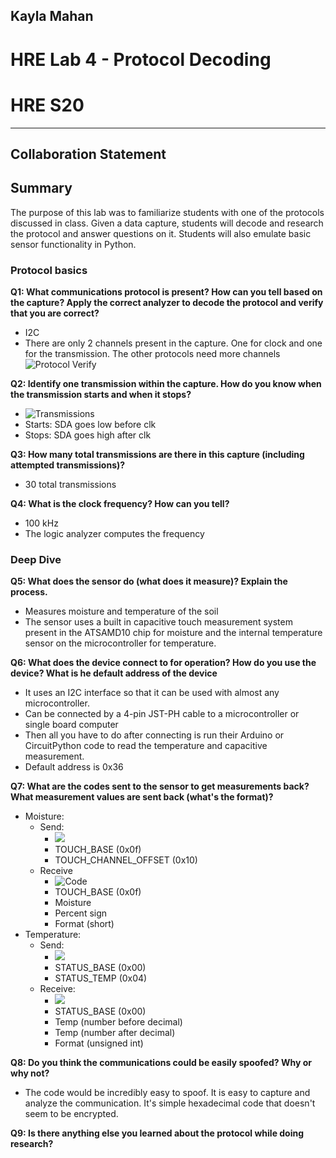 ## Kayla Mahan
# HRE Lab 4 - Protocol Decoding
# HRE S20
------------------------------------------------
## Collaboration Statement

## Summary
The purpose of this lab was to familiarize students with one of the protocols discussed in class. Given a data capture, students will decode and research the protocol and answer questions on it. Students will also emulate basic sensor functionality in Python. 

### Protocol basics
**Q1: What communications protocol is present? How can you tell based on the capture? Apply the correct analyzer to decode the protocol and verify that you are correct?**  
- I2C
- There are only 2 channels present in the capture. One for clock and one for the transmission. The other protocols need more channels
    ![Protocol Verify](.\protocol.PNG)  

**Q2: Identify one transmission within the capture. How do you know when the transmission starts and when it stops?**
- ![Transmissions](./transmission.png) 
- Starts: SDA goes low before clk
- Stops: SDA goes high after clk

**Q3: How many total transmissions are there in this capture (including attempted transmissions)?**
- 30 total transmissions

**Q4: What is the clock frequency? How can you tell?**  
- 100 kHz
- The logic analyzer computes the frequency 


### Deep Dive
**Q5: What does the sensor do (what does it measure)? Explain the process.**  
- Measures moisture and temperature of the soil
- The sensor uses a built in capacitive touch measurement system present in the ATSAMD10 chip for moisture and the internal temperature sensor on the microcontroller for temperature.

**Q6: What does the device connect to for operation? How do you use the device? What is he default address of the device**  
- It uses an I2C interface so that it can be used with almost any microcontroller. 
- Can be connected by a 4-pin JST-PH cable to a microcontroller or single board computer
- Then all you have to do after connecting is run their Arduino or CircuitPython code to read the temperature and capacitive measurement.
- Default address is 0x36

**Q7: What are the codes sent to the sensor to get measurements back? What measurement values are sent back (what's the format)?**
- Moisture:
    - Send:
        - ![](./write(moisture).png)
        - TOUCH_BASE (0x0f)
        - TOUCH_CHANNEL_OFFSET (0x10)
    - Receive
        - ![Code](./capture.png)
        - TOUCH_BASE (0x0f)
        - Moisture
        - Percent sign
        - Format (short)
- Temperature: 
    - Send:
        - ![](./write(temp).png)
        - STATUS_BASE (0x00)
        - STATUS_TEMP (0x04)
    - Receive:
        - ![](./read(temp).png)
        - STATUS_BASE (0x00)
        - Temp (number before decimal)
        - Temp (number after decimal)
        - Format (unsigned int)

**Q8: Do you think the communications could be easily spoofed? Why or why not?**
- The code would be incredibly easy to spoof. It is easy to capture and analyze the communication. It's simple hexadecimal code that doesn't seem to be encrypted. 

**Q9: Is there anything else you learned about the protocol while doing research?**

